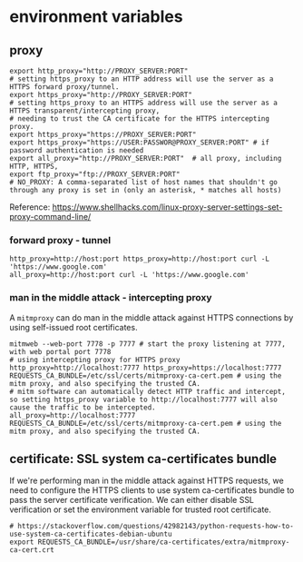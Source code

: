 # environment variables

## proxy

	export http_proxy="http://PROXY_SERVER:PORT"
	# setting https_proxy to an HTTP address will use the server as a HTTPS forward proxy/tunnel.
	export https_proxy="http://PROXY_SERVER:PORT"
	# setting https_proxy to an HTTPS address will use the server as a HTTPS transparent/intercepting proxy,
	# needing to trust the CA certificate for the HTTPS intercepting proxy.
	export https_proxy="https://PROXY_SERVER:PORT"
	export https_proxy="https://USER:PASSWOR@PROXY_SERVER:PORT" # if password authentication is needed
	export all_proxy="http://PROXY_SERVER:PORT"  # all proxy, including HTTP, HTTPS, 
	export ftp_proxy="ftp://PROXY_SERVER:PORT"
	# NO_PROXY: A comma-separated list of host names that shouldn't go through any proxy is set in (only an asterisk, * matches all hosts)

Reference: https://www.shellhacks.com/linux-proxy-server-settings-set-proxy-command-line/

### forward proxy - tunnel

    http_proxy=http://host:port https_proxy=http://host:port curl -L 'https://www.google.com'
    all_proxy=http://host:port curl -L 'https://www.google.com'

### man in the middle attack - intercepting proxy
A `mitmproxy` can do man in the middle attack against HTTPS connections by using self-issued root certificates.

	mitmweb --web-port 7778 -p 7777 # start the proxy listening at 7777, with web portal port 7778
	# using intercepting proxy for HTTPS proxy
	http_proxy=http://localhost:7777 https_proxy=https://localhost:7777 REQUESTS_CA_BUNDLE=/etc/ssl/certs/mitmproxy-ca-cert.pem # using the mitm proxy, and also specifying the trusted CA.
	# mitm software can automatically detect HTTP traffic and intercept, so setting https_proxy variable to http://localhost:7777 will also cause the traffic to be intercepted.
	all_proxy=http://localhost:7777 REQUESTS_CA_BUNDLE=/etc/ssl/certs/mitmproxy-ca-cert.pem # using the mitm proxy, and also specifying the trusted CA.

## certificate: SSL system ca-certificates bundle
If we're performing man in the middle attack against HTTPS requests, we need to configure the HTTPS clients to
use system ca-certificates bundle to pass the server certificate verification.
We can either disable SSL verification or set the environment variable for trusted root certificate.

	# https://stackoverflow.com/questions/42982143/python-requests-how-to-use-system-ca-certificates-debian-ubuntu
	export REQUESTS_CA_BUNDLE=/usr/share/ca-certificates/extra/mitmproxy-ca-cert.crt
